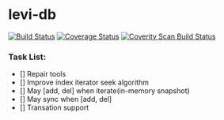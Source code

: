 # levi-db
[![Build Status](https://travis-ci.org/JimChengLin/levi-db.svg?branch=master)](https://travis-ci.org/JimChengLin/levi-db)
[![Coverage Status](https://coveralls.io/repos/github/JimChengLin/levi-db/badge.svg?branch=master)](https://coveralls.io/github/JimChengLin/levi-db?branch=master)
<a href="https://scan.coverity.com/projects/jimchenglin-levi-db">
  <img alt="Coverity Scan Build Status"
       src="https://scan.coverity.com/projects/13175/badge.svg"/>
</a>

### Task List:
- [] Repair tools
- [] Improve index iterator seek algorithm
- [] May \[add, del\] when iterate(in-memory snapshot)
- [] May sync when \[add, del\]
- [] Transation support
